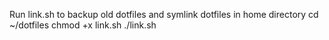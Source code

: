 Run link.sh to backup old dotfiles and symlink dotfiles in home directory
    cd ~/dotfiles
    chmod +x link.sh
    ./link.sh
